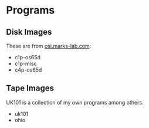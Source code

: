 Programs
========

Disk Images
-----------

These are from [osi.marks-lab.com](https://osi.marks-lab.com/software/osios5.html):
- c1p-os65d
- c1p-misc
- c4p-os65d

Tape Images
-----------

UK101 is a collection of my own programs among others.
- uk101
- ohio
